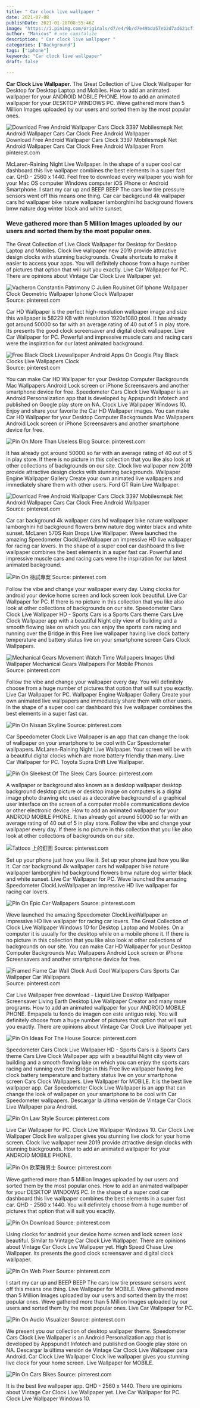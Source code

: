 ```yaml
---
title: " Car clock live wallpaper "
date: 2021-07-08
publishDate: 2021-01-28T08:55:46Z
image: "https://i.pinimg.com/originals/d7/e4/9b/d7e49bda57eb2d7ad621cf16d4aaafc2.jpg"
author: "Manicus" # use capitalize
description: " Car clock live wallpaper "
categories: ["Background"]
tags: ["iphone"]
keywords: "Car clock live wallpaper"
draft: false

---
```



**Car Clock Live Wallpaper**. The Great Collection of Live Clock Wallpaper for Desktop for Desktop Laptop and Mobiles. How to add an animated wallpaper for your ANDROID MOBILE PHONE. How to add an animated wallpaper for your DESKTOP WINDOWS PC. Weve gathered more than 5 Million Images uploaded by our users and sorted them by the most popular ones.

![Download Free Android Wallpaper Cars Clock 3397 Mobilesmspk Net Android Wallpaper Cars Car Clock Free Android Wallpaper](https://i.pinimg.com/474x/cb/8d/42/cb8d423ea367fe9102cb17753f632a58.jpg "Download Free Android Wallpaper Cars Clock 3397 Mobilesmspk Net Android Wallpaper Cars Car Clock Free Android Wallpaper")
Download Free Android Wallpaper Cars Clock 3397 Mobilesmspk Net Android Wallpaper Cars Car Clock Free Android Wallpaper From pinterest.com


McLaren-Raining Night Live Wallpaper. In the shape of a super cool car dashboard this live wallpaper combines the best elements in a super fast car. QHD - 2560 x 1440. Feel free to download every wallpaper you wish for your Mac OS computer Windows computer iOS iPhone or Android Smartphone. I start my car up and BEEP BEEP The cars low tire pressure sensors went off this means one thing. Car car background 4k wallpaper cars hd wallpaper bike nature wallpaper lamborghini hd background flowers bmw nature dog winter black and white sunset.

### Weve gathered more than 5 Million Images uploaded by our users and sorted them by the most popular ones.

The Great Collection of Live Clock Wallpaper for Desktop for Desktop Laptop and Mobiles. Clock live wallpaper new 2019 provide attractive design clocks with stunning backgrounds. Create shortcuts to make it easier to access your apps. You will definitely choose from a huge number of pictures that option that will suit you exactly. Live Car Wallpaper for PC. There are opinions about Vintage Car Clock Live Wallpaper yet.


![Vacheron Constantin Patrimony C Julien Roubinet Gif Iphone Wallpaper Clock Geometric Wallpaper Iphone Clock Wallpaper](https://i.pinimg.com/originals/a5/b0/73/a5b073d9e6eee898e01c44ddc4c5f132.gif "Vacheron Constantin Patrimony C Julien Roubinet Gif Iphone Wallpaper Clock Geometric Wallpaper Iphone Clock Wallpaper")
Source: pinterest.com

Car HD Wallpaper is the perfect high-resolution wallpaper image and size this wallpaper is 58229 KB with resolution 1920x1080 pixel. It has already got around 50000 so far with an average rating of 40 out of 5 in play store. Its presents the good clock screensaver and digital clock wallpaper. Live Car Wallpaper for PC. Powerful and impressive muscle cars and racing cars were the inspiration for our latest animated background.

![Free Black Clock Livewallpaper Android Apps On Google Play Black Clocks Live Wallpapers Clock](https://i.pinimg.com/originals/e2/9a/54/e29a5487f6715a4b3ec3c80cb3752f5a.png "Free Black Clock Livewallpaper Android Apps On Google Play Black Clocks Live Wallpapers Clock")
Source: pinterest.com

You can make Car HD Wallpaper for your Desktop Computer Backgrounds Mac Wallpapers Android Lock screen or iPhone Screensavers and another smartphone device for free. Speedometer Cars Clock Live Wallpaper is an Android Personalization app that is developed by Appspundit Infotech and published on Google play store on NA. Clock Live Wallpaper Windows 10. Enjoy and share your favorite the Car HD Wallpaper images. You can make Car HD Wallpaper for your Desktop Computer Backgrounds Mac Wallpapers Android Lock screen or iPhone Screensavers and another smartphone device for free.

![Pin On More Than Useless Blog](https://i.pinimg.com/originals/a1/f1/c7/a1f1c77e69d3a2a079157b2ff396c54c.jpg "Pin On More Than Useless Blog")
Source: pinterest.com

It has already got around 50000 so far with an average rating of 40 out of 5 in play store. If there is no picture in this collection that you like also look at other collections of backgrounds on our site. Clock live wallpaper new 2019 provide attractive design clocks with stunning backgrounds. Wallpaper Engine Wallpaper Gallery Create your own animated live wallpapers and immediately share them with other users. Ford GT Rain Live Wallpaper.

![Download Free Android Wallpaper Cars Clock 3397 Mobilesmspk Net Android Wallpaper Cars Car Clock Free Android Wallpaper](https://i.pinimg.com/474x/cb/8d/42/cb8d423ea367fe9102cb17753f632a58.jpg "Download Free Android Wallpaper Cars Clock 3397 Mobilesmspk Net Android Wallpaper Cars Car Clock Free Android Wallpaper")
Source: pinterest.com

Car car background 4k wallpaper cars hd wallpaper bike nature wallpaper lamborghini hd background flowers bmw nature dog winter black and white sunset. McLaren 570S Rain Drops Live Wallpaper. Weve launched the amazing Speedometer ClockLiveWallpaper an impressive HD live wallpaper for racing car lovers. In the shape of a super cool car dashboard this live wallpaper combines the best elements in a super fast car. Powerful and impressive muscle cars and racing cars were the inspiration for our latest animated background.

![Pin On 待試專案](https://i.pinimg.com/originals/3f/36/dd/3f36ddad8b393437ee20d30e90658524.jpg "Pin On 待試專案")
Source: pinterest.com

Follow the vibe and change your wallpaper every day. Using clocks for android your device home screen and lock screen look beautiful. Live Car Wallpaper for PC. If there is no picture in this collection that you like also look at other collections of backgrounds on our site. Speedometer Cars Clock Live Wallpaper HD - Sports Cars is a Sports Cars theme Cars Live Clock Wallpaper app with a beautiful Night city view of building and a smooth flowing lake on which you can enjoy the sports cars racing and running over the Bridge in this Free live wallpaper having live clock battery temperature and battery status live on your smartphone screen Cars Clock Wallpapers.

![Mechanical Gears Movement Watch Time Wallpapers Images Uhd Wallpaper Mechanical Gears Wallpapers For Mobile Phones](https://i.pinimg.com/originals/63/7f/8c/637f8c94edfb5321f05820f83cbad256.jpg "Mechanical Gears Movement Watch Time Wallpapers Images Uhd Wallpaper Mechanical Gears Wallpapers For Mobile Phones")
Source: pinterest.com

Follow the vibe and change your wallpaper every day. You will definitely choose from a huge number of pictures that option that will suit you exactly. Live Car Wallpaper for PC. Wallpaper Engine Wallpaper Gallery Create your own animated live wallpapers and immediately share them with other users. In the shape of a super cool car dashboard this live wallpaper combines the best elements in a super fast car.

![Pin On Nissan Skyline](https://i.pinimg.com/originals/da/21/2f/da212f906cbfe0f7f76f3eaa4193612f.jpg "Pin On Nissan Skyline")
Source: pinterest.com

Car Speedometer Clock Live Wallpaper is an app that can change the look of wallpaper on your smartphone to be cool with Car Speedometer wallpapers. McLaren-Raining Night Live Wallpaper. Your screen will be with a beautiful digital clocks which are more battery friendly than many. Live Car Wallpaper for PC. Toyota Supra Drift Live Wallpaper.

![Pin On Sleekest Of The Sleek Cars](https://i.pinimg.com/originals/2d/52/12/2d5212dccf5dcfc4c3b00ab06fe5f4ed.jpg "Pin On Sleekest Of The Sleek Cars")
Source: pinterest.com

A wallpaper or background also known as a desktop wallpaper desktop background desktop picture or desktop image on computers is a digital image photo drawing etc used as a decorative background of a graphical user interface on the screen of a computer mobile communications device or other electronic device. How to add an animated wallpaper for your ANDROID MOBILE PHONE. It has already got around 50000 so far with an average rating of 40 out of 5 in play store. Follow the vibe and change your wallpaper every day. If there is no picture in this collection that you like also look at other collections of backgrounds on our site.

![Tattoos 上的釘圖](https://i.pinimg.com/originals/91/75/24/917524f5fb34e6d78984d56c6e1efa0b.jpg "Tattoos 上的釘圖")
Source: pinterest.com

Set up your phone just how you like it. Set up your phone just how you like it. Car car background 4k wallpaper cars hd wallpaper bike nature wallpaper lamborghini hd background flowers bmw nature dog winter black and white sunset. Live Car Wallpaper for PC. Weve launched the amazing Speedometer ClockLiveWallpaper an impressive HD live wallpaper for racing car lovers.

![Pin On Epic Car Wallpapers](https://i.pinimg.com/originals/7c/a8/51/7ca8510b2d4a4a7ad49e547ef0aa8435.jpg "Pin On Epic Car Wallpapers")
Source: pinterest.com

Weve launched the amazing Speedometer ClockLiveWallpaper an impressive HD live wallpaper for racing car lovers. The Great Collection of Clock Live Wallpaper Windows 10 for Desktop Laptop and Mobiles. On a computer it is usually for the desktop while on a mobile phone it. If there is no picture in this collection that you like also look at other collections of backgrounds on our site. You can make Car HD Wallpaper for your Desktop Computer Backgrounds Mac Wallpapers Android Lock screen or iPhone Screensavers and another smartphone device for free.

![Framed Flame Car Wall Clock Audi Cool Wallpapers Cars Sports Car Wallpaper Car Wallpapers](https://i.pinimg.com/originals/e8/41/df/e841df309875654433eed597f73d17e9.jpg "Framed Flame Car Wall Clock Audi Cool Wallpapers Cars Sports Car Wallpaper Car Wallpapers")
Source: pinterest.com

Car Live Wallpaper free download - Liquid Live Desktop Wallpaper Screensaver Living Earth Desktop Live Wallpaper Creator and many more programs. How to add an animated wallpaper for your ANDROID MOBILE PHONE. Empapela tu fondo de imagen con este antiguo reloj. You will definitely choose from a huge number of pictures that option that will suit you exactly. There are opinions about Vintage Car Clock Live Wallpaper yet.

![Pin On Ideas For The House](https://i.pinimg.com/originals/ec/3d/47/ec3d479e013dd54e3bb27e203bf4debd.jpg "Pin On Ideas For The House")
Source: pinterest.com

Speedometer Cars Clock Live Wallpaper HD - Sports Cars is a Sports Cars theme Cars Live Clock Wallpaper app with a beautiful Night city view of building and a smooth flowing lake on which you can enjoy the sports cars racing and running over the Bridge in this Free live wallpaper having live clock battery temperature and battery status live on your smartphone screen Cars Clock Wallpapers. Live Wallpaper for MOBILE. It is the best live wallpaper app. Car Speedometer Clock Live Wallpaper is an app that can change the look of wallpaper on your smartphone to be cool with Car Speedometer wallpapers. Descargar la última versión de Vintage Car Clock Live Wallpaper para Android.

![Pin On Law Style](https://i.pinimg.com/474x/33/39/9d/33399de83026ba68ce6432dadae63e40.jpg "Pin On Law Style")
Source: pinterest.com

Live Car Wallpaper for PC. Clock Live Wallpaper Windows 10. Car Clock Live Wallpaper Clock live wallpaper gives you stunning live clock for your home screen. Clock live wallpaper new 2019 provide attractive design clocks with stunning backgrounds. How to add an animated wallpaper for your ANDROID MOBILE PHONE.

![Pin On 欧莱雅男士](https://i.pinimg.com/originals/a5/74/aa/a574aa5e118300d3fd90b7b5c0c48603.jpg "Pin On 欧莱雅男士")
Source: pinterest.com

Weve gathered more than 5 Million Images uploaded by our users and sorted them by the most popular ones. How to add an animated wallpaper for your DESKTOP WINDOWS PC. In the shape of a super cool car dashboard this live wallpaper combines the best elements in a super fast car. QHD - 2560 x 1440. You will definitely choose from a huge number of pictures that option that will suit you exactly.

![Pin On Download](https://i.pinimg.com/originals/5a/56/20/5a5620d3e0c5a60b58ddc271ff133797.png "Pin On Download")
Source: pinterest.com

Using clocks for android your device home screen and lock screen look beautiful. Similar to Vintage Car Clock Live Wallpaper. There are opinions about Vintage Car Clock Live Wallpaper yet. High Speed Chase Live Wallpaper. Its presents the good clock screensaver and digital clock wallpaper.

![Pin On Web Pixer](https://i.pinimg.com/originals/a9/1b/dc/a91bdc83fe01cda5ccdd9ea5338b7abd.gif "Pin On Web Pixer")
Source: pinterest.com

I start my car up and BEEP BEEP The cars low tire pressure sensors went off this means one thing. Live Wallpaper for MOBILE. Weve gathered more than 5 Million Images uploaded by our users and sorted them by the most popular ones. Weve gathered more than 5 Million Images uploaded by our users and sorted them by the most popular ones. Live Car Wallpaper for PC.

![Pin On Audio Visualizer](https://i.pinimg.com/736x/97/8c/81/978c81b6f53fd22cf44e736cb817abeb.jpg "Pin On Audio Visualizer")
Source: pinterest.com

We present you our collection of desktop wallpaper theme. Speedometer Cars Clock Live Wallpaper is an Android Personalization app that is developed by Appspundit Infotech and published on Google play store on NA. Descargar la última versión de Vintage Car Clock Live Wallpaper para Android. Car Clock Live Wallpaper Clock live wallpaper gives you stunning live clock for your home screen. Live Wallpaper for MOBILE.

![Pin On Cars Bikes](https://i.pinimg.com/originals/d7/e4/9b/d7e49bda57eb2d7ad621cf16d4aaafc2.jpg "Pin On Cars Bikes")
Source: pinterest.com

It is the best live wallpaper app. QHD - 2560 x 1440. There are opinions about Vintage Car Clock Live Wallpaper yet. Live Car Wallpaper for PC. Clock Live Wallpaper Windows 10.

